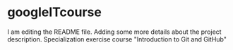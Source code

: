 # googleITcourse
I am editing the README file. Adding some more details about the project description.
Specialization exercise course "Introduction to Git and GitHub"
